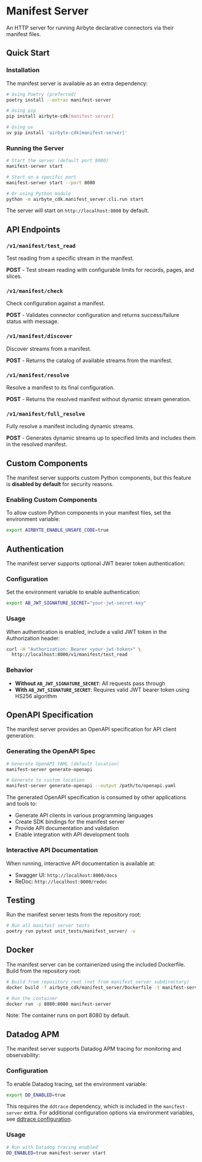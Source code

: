 # Manifest Server

An HTTP server for running Airbyte declarative connectors via their manifest files.

## Quick Start

### Installation

The manifest server is available as an extra dependency:

```bash
# Using Poetry (preferred)
poetry install --extras manifest-server

# Using pip
pip install airbyte-cdk[manifest-server]

# Using uv
uv pip install 'airbyte-cdk[manifest-server]'
```

### Running the Server

```bash
# Start the server (default port 8000)
manifest-server start

# Start on a specific port
manifest-server start --port 8080

# Or using Python module
python -m airbyte_cdk.manifest_server.cli.run start
```

The server will start on `http://localhost:8000` by default.

## API Endpoints

### `/v1/manifest/test_read`

Test reading from a specific stream in the manifest.

**POST** - Test stream reading with configurable limits for records, pages, and slices.

### `/v1/manifest/check`

Check configuration against a manifest.

**POST** - Validates connector configuration and returns success/failure status with message.

### `/v1/manifest/discover`

Discover streams from a manifest.

**POST** - Returns the catalog of available streams from the manifest.

### `/v1/manifest/resolve`

Resolve a manifest to its final configuration.

**POST** - Returns the resolved manifest without dynamic stream generation.

### `/v1/manifest/full_resolve`

Fully resolve a manifest including dynamic streams.

**POST** - Generates dynamic streams up to specified limits and includes them in the resolved manifest.

## Custom Components

The manifest server supports custom Python components, but this feature is **disabled by default** for security reasons.

### Enabling Custom Components

To allow custom Python components in your manifest files, set the environment variable:

```bash
export AIRBYTE_ENABLE_UNSAFE_CODE=true
```

## Authentication

The manifest server supports optional JWT bearer token authentication:

### Configuration

Set the environment variable to enable authentication:

```bash
export AB_JWT_SIGNATURE_SECRET="your-jwt-secret-key"
```

### Usage

When authentication is enabled, include a valid JWT token in the Authorization header:

```bash
curl -H "Authorization: Bearer <your-jwt-token>" \
  http://localhost:8000/v1/manifest/test_read
```

### Behavior

- **Without `AB_JWT_SIGNATURE_SECRET`**: All requests pass through
- **With `AB_JWT_SIGNATURE_SECRET`**: Requires valid JWT bearer token using HS256 algorithm

## OpenAPI Specification

The manifest server provides an OpenAPI specification for API client generation:

### Generating the OpenAPI Spec

```bash
# Generate OpenAPI YAML (default location)
manifest-server generate-openapi

# Generate to custom location
manifest-server generate-openapi --output /path/to/openapi.yaml
```

The generated OpenAPI specification is consumed by other applications and tools to:

- Generate API clients in various programming languages
- Create SDK bindings for the manifest server
- Provide API documentation and validation
- Enable integration with API development tools

### Interactive API Documentation

When running, interactive API documentation is available at:

- Swagger UI: `http://localhost:8000/docs`
- ReDoc: `http://localhost:8000/redoc`

## Testing

Run the manifest server tests from the repository root:

```bash
# Run all manifest server tests
poetry run pytest unit_tests/manifest_server/ -v
```

## Docker

The manifest server can be containerized using the included Dockerfile. Build from the repository root:

```bash
# Build from repository root (not from manifest_server subdirectory)
docker build -f airbyte_cdk/manifest_server/Dockerfile -t manifest-server .

# Run the container
docker run -p 8080:8080 manifest-server
```

Note: The container runs on port 8080 by default.

## Datadog APM

The manifest server supports Datadog APM tracing for monitoring and observability:

### Configuration

To enable Datadog tracing, set the environment variable:

```bash
export DD_ENABLED=true
```

This requires the `ddtrace` dependency, which is included in the `manifest-server` extra. For additional configuration options via environment variables, see [ddtrace configuration](https://ddtrace.readthedocs.io/en/stable/configuration.html).

### Usage

```bash
# Run with Datadog tracing enabled
DD_ENABLED=true manifest-server start
```

